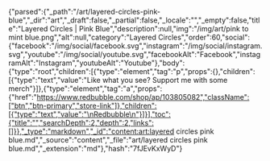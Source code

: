 {"parsed":{"_path":"/art/layered-circles-pink-blue","_dir":"art","_draft":false,"_partial":false,"_locale":"","_empty":false,"title":"Layered Circles | Pink Blue","description":null,"img":"/img/art/pink to mint blue.png","alt":null,"category":"Layered Circles","order":60,"social":{"facebook":"/img/social/facebook.svg","instagram":"/img/social/instagram.svg","youtube":"/img/social/youtube.svg","facebookAlt":"Facebook","instagramAlt":"Instagram","youtubeAlt":"Youtube"},"body":{"type":"root","children":[{"type":"element","tag":"p","props":{},"children":[{"type":"text","value":"Like what you see? Support me with some merch"}]},{"type":"element","tag":"a","props":{"href":"https://www.redbubble.com/shop/ap/103805082","className":["btn","btn-primary","store-link"]},"children":[{"type":"text","value":"\nRedbubble\n"}]}],"toc":{"title":"","searchDepth":2,"depth":2,"links":[]}},"_type":"markdown","_id":"content:art:layered circles pink blue.md","_source":"content","_file":"art/layered circles pink blue.md","_extension":"md"},"hash":"7fJEvKxWyD"}